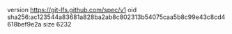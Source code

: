 version https://git-lfs.github.com/spec/v1
oid sha256:ac123544a83681a828ba2ab8c802313b54075caa5b8c99e43c8cd4618bef9e2a
size 6232
